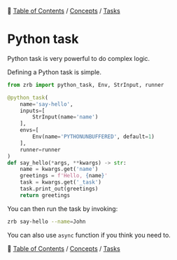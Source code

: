 🔖 [Table of Contents](../../README.md) / [Concepts](../README.md) / [Tasks](README.md)

# Python task

Python task is very powerful to do complex logic.

Defining a Python task is simple.

```python
from zrb import python_task, Env, StrInput, runner

@python_task(
    name='say-hello',
    inputs=[
        StrInput(name='name')
    ],
    envs=[
        Env(name='PYTHONUNBUFFERED', default=1)
    ],
    runner=runner
)
def say_hello(*args, **kwargs) -> str:
    name = kwargs.get('name')
    greetings = f'Hello, {name}'
    task = kwargs.get('_task')
    task.print_out(greetings)
    return greetings
```

You can then run the task by invoking:

```bash
zrb say-hello --name=John
```

You can also use `async` function if you think you need to.

🔖 [Table of Contents](../../README.md) / [Concepts](../README.md) / [Tasks](README.md)
